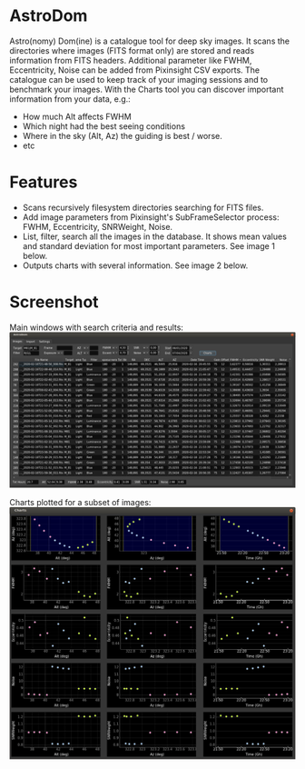 # AstroDom
Astro(nomy) Dom(ine) is a catalogue tool for deep sky images. It scans the directories where images (FITS format only) are 
stored and reads information from FITS headers. 
Additional parameter like FWHM, Eccentricity, Noise can be added from Pixinsight CSV exports.
The catalogue can be used to keep track of your imaging sessions and to benchmark your images.
With the Charts tool you can discover important information from your data, e.g.:
- How much Alt affects FWHM
- Which night had the best seeing conditions
- Where in the sky (Alt, Az) the guiding is best / worse.
- etc

# Features
- Scans recursively filesystem directories searching for FITS files.
- Add image parameters from Pixinsight's SubFrameSelector process: FWHM, Eccentricity, SNRWeight, Noise.
- List, filter, search all the images in the database. It shows mean values and standard deviation for most important parameters. See image 1 below.
- Outputs charts with several information. See image 2 below.

# Screenshot
Main windows with search criteria and results:
![image 1](/docs/ADImages.png?raw=true)

Charts plotted for a subset of images:
![image 2](/docs/ADcharts.png?raw=true)
